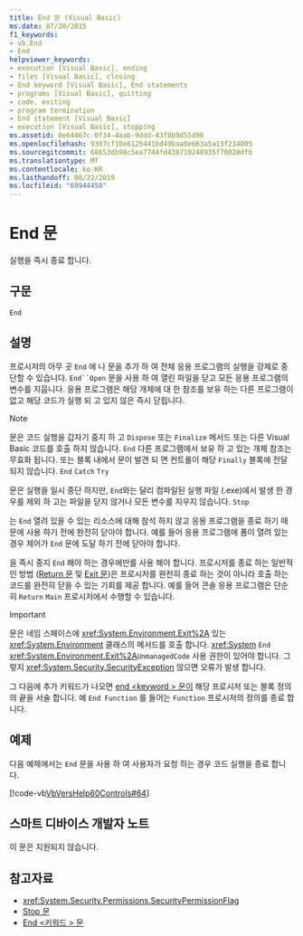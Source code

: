```yaml
---
title: End 문 (Visual Basic)
ms.date: 07/20/2015
f1_keywords:
- vb.End
- End
helpviewer_keywords:
- execution [Visual Basic], ending
- files [Visual Basic], closing
- End keyword [Visual Basic], End statements
- programs [Visual Basic], quitting
- code, exiting
- program termination
- End statement [Visual Basic]
- execution [Visual Basic], stopping
ms.assetid: 0e64467c-0f34-4aab-9ddd-43f8b9d55d90
ms.openlocfilehash: 9307cf10e6125441bd49baa0e663a5a13f234005
ms.sourcegitcommit: 68653db98c5ea7744fd438710248935f70020dfb
ms.translationtype: MT
ms.contentlocale: ko-KR
ms.lasthandoff: 08/22/2019
ms.locfileid: "69944458"
---
```

# <a name="end-statement"></a>End 문
실행을 즉시 종료 합니다.  
  
## <a name="syntax"></a>구문  
  
```  
End  
```  
  
## <a name="remarks"></a>설명  
 프로시저의 아무 곳 `End` 에 나 문을 추가 하 여 전체 응용 프로그램의 실행을 강제로 중단할 수 있습니다. `End``Open` 문을 사용 하 여 열린 파일을 닫고 모든 응용 프로그램의 변수를 지웁니다. 응용 프로그램은 해당 개체에 대 한 참조를 보유 하는 다른 프로그램이 없고 해당 코드가 실행 되 고 있지 않은 즉시 닫힙니다.  
  
> [!NOTE]
> 문은 코드 실행을 갑자기 중지 하 고 `Dispose` 또는 `Finalize` 메서드 또는 다른 Visual Basic 코드를 호출 하지 않습니다. `End` 다른 프로그램에서 보유 하 고 있는 개체 참조는 무효화 됩니다. 또는 블록 내에서 문이 발견 되 면 컨트롤이 해당 `Finally` 블록에 전달 되지 않습니다. `End` `Catch` `Try`  
  
 문은 실행을 일시 중단 하지만, `End`와는 달리 컴파일된 실행 파일 (.exe)에서 발생 한 경우를 제외 하 고는 파일을 닫지 않거나 모든 변수를 지우지 않습니다. `Stop`  
  
 는 `End` 열려 있을 수 있는 리소스에 대해 참석 하지 않고 응용 프로그램을 종료 하기 때문에 사용 하기 전에 완전히 닫아야 합니다. 예를 들어 응용 프로그램에 폼이 열려 있는 경우 제어가 `End` 문에 도달 하기 전에 닫아야 합니다.  
  
 을 즉시 중지 `End` 해야 하는 경우에만를 사용 해야 합니다. 프로시저를 종료 하는 일반적인 방법 ([Return 문](../../../visual-basic/language-reference/statements/return-statement.md) 및 [Exit 문](../../../visual-basic/language-reference/statements/exit-statement.md))은 프로시저를 완전히 종료 하는 것이 아니라 호출 하는 코드를 완전히 닫을 수 있는 기회를 제공 합니다. 예를 들어 콘솔 응용 프로그램은 단순히 `Return` `Main` 프로시저에서 수행할 수 있습니다.  
  
> [!IMPORTANT]
> 문은 네임 스페이스에 <xref:System.Environment.Exit%2A> 있는 <xref:System.Environment> 클래스의 메서드를 호출 합니다. <xref:System> `End` <xref:System.Environment.Exit%2A>`UnmanagedCode` 사용 권한이 있어야 합니다. 그렇지 <xref:System.Security.SecurityException> 않으면 오류가 발생 합니다.  
  
 그 다음에 추가 키워드가 나오면 [end \<keyword > 문이](../../../visual-basic/language-reference/statements/end-keyword-statement.md) 해당 프로시저 또는 블록 정의의 끝을 서술 합니다. 예 `End Function` 를 들어는 `Function` 프로시저의 정의를 종료 합니다.  
  
## <a name="example"></a>예제  
 다음 예제에서는 `End` 문을 사용 하 여 사용자가 요청 하는 경우 코드 실행을 종료 합니다.  
  
 [!code-vb[VbVersHelp60Controls#64](~/samples/snippets/visualbasic/VS_Snippets_VBCSharp/VbVersHelp60Controls/VB/Form1.vb#64)]  
  
## <a name="smart-device-developer-notes"></a>스마트 디바이스 개발자 노트  
 이 문은 지원되지 않습니다.  
  
## <a name="see-also"></a>참고자료

- <xref:System.Security.Permissions.SecurityPermissionFlag>
- [Stop 문](../../../visual-basic/language-reference/statements/stop-statement.md)
- [End \<키워드 > 문](../../../visual-basic/language-reference/statements/end-keyword-statement.md)
